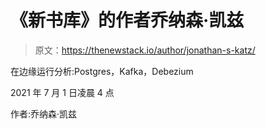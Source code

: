 # 《新书库》的作者乔纳森·凯兹

> 原文：<https://thenewstack.io/author/jonathan-s-katz/>

在边缘运行分析:Postgres，Kafka，Debezium

2021 年 7 月 1 日凌晨 4 点

作者:乔纳森·凯兹